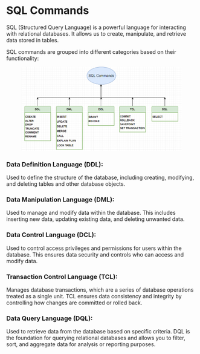 # SQL Commands

SQL (Structured Query Language) is a powerful language for interacting with relational databases. It allows us to create, manipulate, and retrieve data stored in tables.&#x20;

SQL commands are grouped into different categories based on their functionality:

<figure><img src="../../../../../.gitbook/assets/image (1) (1) (1) (1) (1) (1) (1) (1) (1) (1) (1) (1) (1) (1) (1) (1) (1) (1) (1) (1) (1) (1) (1) (1) (1) (1) (1) (1) (1) (1) (1) (1) (1) (1) (1) (1) (1) (1) (1) (1) (1) (1) (1).png" alt=""><figcaption></figcaption></figure>

### **Data Definition Language (DDL):**

Used to define the structure of the database, including creating, modifying, and deleting tables and other database objects.

### **Data Manipulation Language (DML):**

Used to manage and modify data within the database. This includes inserting new data, updating existing data, and deleting unwanted data.

### **Data Control Language (DCL):**

Used to control access privileges and permissions for users within the database. This ensures data security and controls who can access and modify data.

### **Transaction Control Language (TCL):**

Manages database transactions, which are a series of database operations treated as a single unit. TCL ensures data consistency and integrity by controlling how changes are committed or rolled back.

### **Data Query Language (DQL):**

Used to retrieve data from the database based on specific criteria. DQL is the foundation for querying relational databases and allows you to filter, sort, and aggregate data for analysis or reporting purposes.
